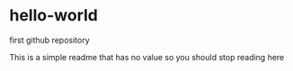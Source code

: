 # hello-world
first github repository

This is a simple readme that has no value so you should stop reading here
